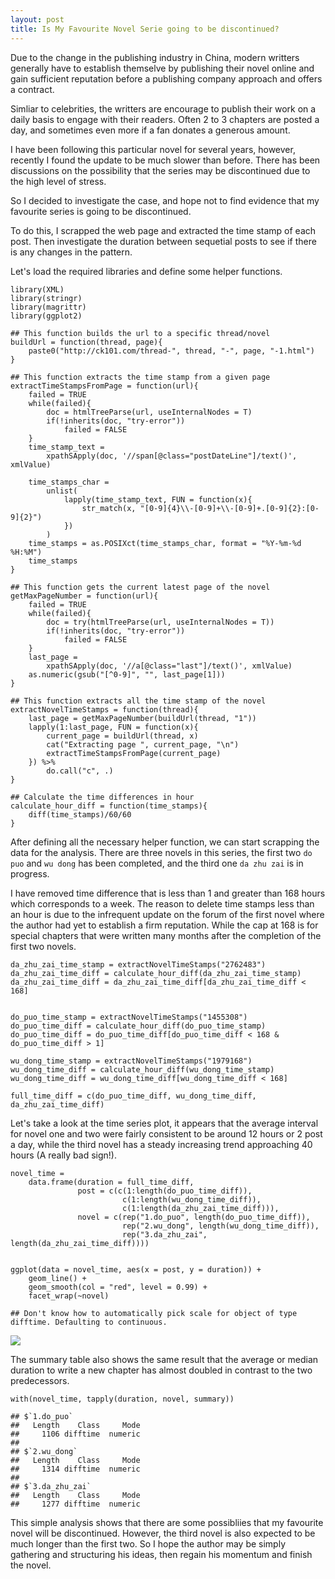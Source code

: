 ```yaml
---
layout: post
title: Is My Favourite Novel Serie going to be discontinued?
---
```


Due to the change in the publishing industry in China, modern writters
generally have to establish themselve by publishing their novel online
and gain sufficient reputation before a publishing company approach and
offers a contract.

Simliar to celebrities, the writters are encourage to publish their work
on a daily basis to engage with their readers. Often 2 to 3 chapters are
posted a day, and sometimes even more if a fan donates a generous
amount.

I have been following this particular novel for several years, however,
recently I found the update to be much slower than before. There has
been discussions on the possibility that the series may be discontinued
due to the high level of stress.

So I decided to investigate the case, and hope not to find evidence that
my favourite series is going to be discontinued.

To do this, I scrapped the web page and extracted the time stamp of each
post. Then investigate the duration between sequetial posts to see if
there is any changes in the pattern.

Let's load the required libraries and define some helper functions.

    library(XML)
    library(stringr)
    library(magrittr)
    library(ggplot2)

    ## This function builds the url to a specific thread/novel
    buildUrl = function(thread, page){
        paste0("http://ck101.com/thread-", thread, "-", page, "-1.html")
    }

    ## This function extracts the time stamp from a given page
    extractTimeStampsFromPage = function(url){
        failed = TRUE
        while(failed){
            doc = htmlTreeParse(url, useInternalNodes = T)
            if(!inherits(doc, "try-error"))
                failed = FALSE
        }   
        time_stamp_text =
            xpathSApply(doc, '//span[@class="postDateLine"]/text()', xmlValue)

        time_stamps_char =
            unlist(
                lapply(time_stamp_text, FUN = function(x){
                    str_match(x, "[0-9]{4}\\-[0-9]+\\-[0-9]+.[0-9]{2}:[0-9]{2}")
                })
            )
        time_stamps = as.POSIXct(time_stamps_char, format = "%Y-%m-%d %H:%M")
        time_stamps
    }

    ## This function gets the current latest page of the novel
    getMaxPageNumber = function(url){
        failed = TRUE
        while(failed){
            doc = try(htmlTreeParse(url, useInternalNodes = T))
            if(!inherits(doc, "try-error"))
                failed = FALSE
        }
        last_page =
            xpathSApply(doc, '//a[@class="last"]/text()', xmlValue)
        as.numeric(gsub("[^0-9]", "", last_page[1]))
    }

    ## This function extracts all the time stamp of the novel
    extractNovelTimeStamps = function(thread){
        last_page = getMaxPageNumber(buildUrl(thread, "1"))
        lapply(1:last_page, FUN = function(x){
            current_page = buildUrl(thread, x)
            cat("Extracting page ", current_page, "\n")
            extractTimeStampsFromPage(current_page)
        }) %>%
            do.call("c", .)
    }

    ## Calculate the time differences in hour
    calculate_hour_diff = function(time_stamps){
        diff(time_stamps)/60/60
    }

After defining all the necessary helper function, we can start scrapping
the data for the analysis. There are three novels in this series, the
first two `do puo` and `wu dong` has been completed, and the third one
`da zhu zai` is in progress.

I have removed time difference that is less than 1 and greater than 168
hours which corresponds to a week. The reason to delete time stamps less
than an hour is due to the infrequent update on the forum of the first
novel where the author had yet to establish a firm reputation. While the
cap at 168 is for special chapters that were written many months after
the completion of the first two novels.

    da_zhu_zai_time_stamp = extractNovelTimeStamps("2762483")
    da_zhu_zai_time_diff = calculate_hour_diff(da_zhu_zai_time_stamp)
    da_zhu_zai_time_diff = da_zhu_zai_time_diff[da_zhu_zai_time_diff < 168]


    do_puo_time_stamp = extractNovelTimeStamps("1455308")
    do_puo_time_diff = calculate_hour_diff(do_puo_time_stamp)
    do_puo_time_diff = do_puo_time_diff[do_puo_time_diff < 168 & do_puo_time_diff > 1]

    wu_dong_time_stamp = extractNovelTimeStamps("1979168")
    wu_dong_time_diff = calculate_hour_diff(wu_dong_time_stamp)
    wu_dong_time_diff = wu_dong_time_diff[wu_dong_time_diff < 168]

    full_time_diff = c(do_puo_time_diff, wu_dong_time_diff, da_zhu_zai_time_diff)

Let's take a look at the time series plot, it appears that the average
interval for novel one and two were fairly consistent to be around 12
hours or 2 post a day, while the third novel has a steady increasing
trend approaching 40 hours (A really bad sign!).

    novel_time =
        data.frame(duration = full_time_diff,
                   post = c(c(1:length(do_puo_time_diff)),
                             c(1:length(wu_dong_time_diff)),
                             c(1:length(da_zhu_zai_time_diff))),
                   novel = c(rep("1.do_puo", length(do_puo_time_diff)),
                             rep("2.wu_dong", length(wu_dong_time_diff)),
                             rep("3.da_zhu_zai", length(da_zhu_zai_time_diff))))
               

    ggplot(data = novel_time, aes(x = post, y = duration)) +
        geom_line() +
        geom_smooth(col = "red", level = 0.99) + 
        facet_wrap(~novel)

    ## Don't know how to automatically pick scale for object of type difftime. Defaulting to continuous.

![](time_to_write_a_chapter_files/figure-markdown_strict/unnamed-chunk-3-1.png)<!-- -->

The summary table also shows the same result that the average or median
duration to write a new chapter has almost doubled in contrast to the
two predecessors.

    with(novel_time, tapply(duration, novel, summary))

    ## $`1.do_puo`
    ##   Length    Class     Mode 
    ##     1106 difftime  numeric 
    ## 
    ## $`2.wu_dong`
    ##   Length    Class     Mode 
    ##     1314 difftime  numeric 
    ## 
    ## $`3.da_zhu_zai`
    ##   Length    Class     Mode 
    ##     1277 difftime  numeric

This simple analysis shows that there are some possibliies that my
favourite novel will be discontinued. However, the third novel is also
expected to be much longer than the first two. So I hope the author may
be simply gathering and structuring his ideas, then regain his momentum
and finish the novel.
